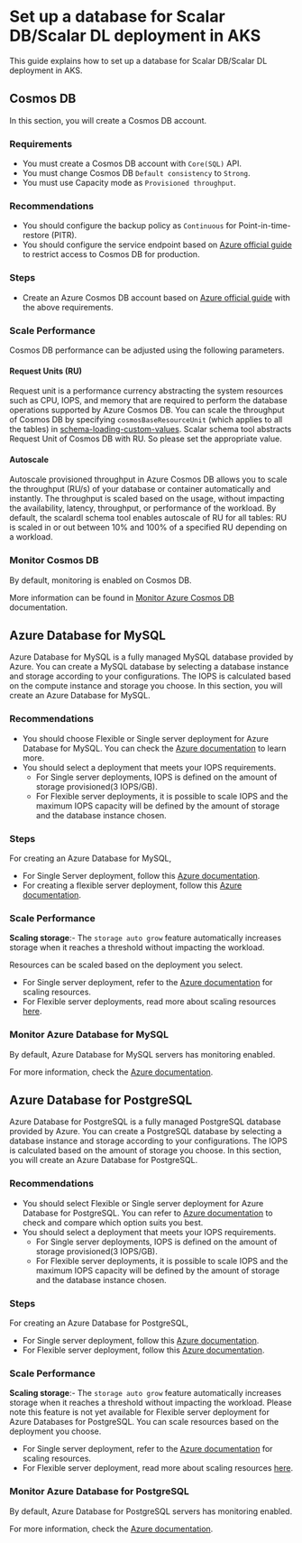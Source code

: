 # Set up a database for Scalar DB/Scalar DL deployment in AKS

This guide explains how to set up a database for Scalar DB/Scalar DL deployment in AKS.

## Cosmos DB

In this section, you will create a Cosmos DB account.

### Requirements

* You must create a Cosmos DB account with `Core(SQL)` API.
* You must change Cosmos DB `Default consistency` to `Strong`.
* You must use Capacity mode as `Provisioned throughput`.

### Recommendations

* You should configure the backup policy as `Continuous` for Point-in-time-restore (PITR).
* You should configure the service endpoint based on [Azure official guide](https://docs.microsoft.com/en-us/azure/cosmos-db/how-to-configure-vnet-service-endpoint) to restrict access to Cosmos DB for production.

### Steps

* Create an Azure Cosmos DB account based on [Azure official guide](https://docs.microsoft.com/en-us/azure/cosmos-db/create-cosmosdb-resources-portal#create-an-azure-cosmos-db-account) with the above requirements.

### Scale Performance

Cosmos DB performance can be adjusted using the following parameters.

#### Request Units (RU)

Request unit is a performance currency abstracting the system resources such as CPU, IOPS, and memory that are required to perform the database operations supported by Azure Cosmos DB.
You can scale the throughput of Cosmos DB by specifying `cosmosBaseResourceUnit` (which applies to all the tables) in [schema-loading-custom-values](https://github.com/scalar-labs/scalar-kubernetes/blob/master/conf/schema-loading-custom-values.yaml).
Scalar schema tool abstracts Request Unit of Cosmos DB with RU. So please set the appropriate value.

#### Autoscale

Autoscale provisioned throughput in Azure Cosmos DB allows you to scale the throughput (RU/s) of your database or container automatically and instantly.
The throughput is scaled based on the usage, without impacting the availability, latency, throughput, or performance of the workload.
By default, the scalardl schema tool enables autoscale of RU for all tables: RU is scaled in or out between 10% and 100% of a specified RU depending on a workload.

### Monitor Cosmos DB

By default, monitoring is enabled on Cosmos DB.

More information can be found in [Monitor Azure Cosmos DB](https://docs.microsoft.com/en-us/azure/cosmos-db/monitor-cosmos-db) documentation.

## Azure Database for MySQL

Azure Database for MySQL is a fully managed MySQL database provided by Azure. You can create a MySQL database by selecting a database instance and storage according to your configurations. The IOPS is calculated based on the compute instance and storage you choose.
In this section, you will create an Azure Database for MySQL.

### Recommendations

* You should choose Flexible or Single server deployment for Azure Database for MySQL. You can check the [Azure documentation](https://docs.microsoft.com/en-us/azure/mysql/select-right-deployment-type) to learn more.
* You should select a deployment that meets your IOPS requirements.
    * For Single server deployments, IOPS is defined on the amount of storage provisioned(3 IOPS/GB).
    * For Flexible server deployments, it is possible to scale IOPS and the maximum IOPS capacity will be defined by the amount of storage and the database instance chosen.

### Steps

For creating an Azure Database for MySQL, 
* For Single Server deployment, follow this [Azure documentation](https://docs.microsoft.com/en-us/azure/mysql/quickstart-create-mysql-server-database-using-azure-portal).
* For creating a flexible server deployment, follow this [Azure documentation](https://docs.microsoft.com/en-us/azure/mysql/flexible-server/quickstart-create-server-portal).

### Scale Performance

**Scaling storage**:- The `storage auto grow` feature automatically increases storage when it reaches a threshold without impacting the workload.

Resources can be scaled based on the deployment you select.
* For Single server deployment, refer to the [Azure documentation](https://docs.microsoft.com/en-gb/azure/mysql/concepts-pricing-tiers#scale-resources) for scaling resources.
* For Flexible server deployments, read more about scaling resources [here](https://docs.microsoft.com/en-gb/azure/mysql/flexible-server/concepts-compute-storage#scale-resources).

### Monitor Azure Database for MySQL

By default, Azure Database for MySQL servers has monitoring enabled.

For more information, check the [Azure documentation](https://docs.microsoft.com/en-us/azure/mysql/concepts-monitoring).

## Azure Database for PostgreSQL

Azure Database for PostgreSQL is a fully managed PostgreSQL database provided by Azure. You can create a PostgreSQL database by selecting a database instance and storage according to your configurations. The IOPS is calculated based on the amount of storage you choose.
In this section, you will create an Azure Database for PostgreSQL.

### Recommendations

* You should select Flexible or Single server deployment for Azure Database for PostgreSQL. You can refer to [Azure documentation](https://docs.microsoft.com/en-us/azure/postgresql/overview-postgres-choose-server-options) to check and compare which option suits you best.
* You should select a deployment that meets your IOPS requirements.
    * For Single server deployments, IOPS is defined on the amount of storage provisioned(3 IOPS/GB).
    * For Flexible server deployments, it is possible to scale IOPS and the maximum IOPS capacity will be defined by the amount of storage and the database instance chosen.

### Steps

For creating an Azure Database for PostgreSQL,
* For Single server deployment, follow this [Azure documentation](https://docs.microsoft.com/en-us/azure/postgresql/quickstart-create-server-database-portal).
* For Flexible server deployment, follow this [Azure documentation](https://docs.microsoft.com/en-us/azure/postgresql/flexible-server/quickstart-create-server-portal).

### Scale Performance

**Scaling storage**:- The `storage auto grow` feature automatically increases storage when it reaches a threshold without impacting the workload. Please note this feature is not yet available for Flexible server deployment for Azure Databases for PostgreSQL.
You can scale resources based on the deployment you choose. 
* For Single server deployment, refer to the [Azure documentation](https://docs.microsoft.com/en-gb/azure/postgresql/concepts-pricing-tiers#scale-resources) for scaling resources.
* For Flexible server deployment, read more about scaling resources [here](https://docs.microsoft.com/en-us/azure/postgresql/flexible-server/concepts-compute-storage#scale-resources).

### Monitor Azure Database for PostgreSQL

By default, Azure Database for PostgreSQL servers has monitoring enabled.

For more information, check the [Azure documentation](https://docs.microsoft.com/en-us/azure/postgresql/concepts-monitoring).
